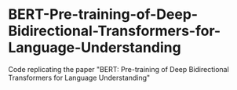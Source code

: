 # BERT-Pre-training-of-Deep-Bidirectional-Transformers-for-Language-Understanding
Code replicating the paper "BERT: Pre-training of Deep Bidirectional Transformers for Language Understanding"
